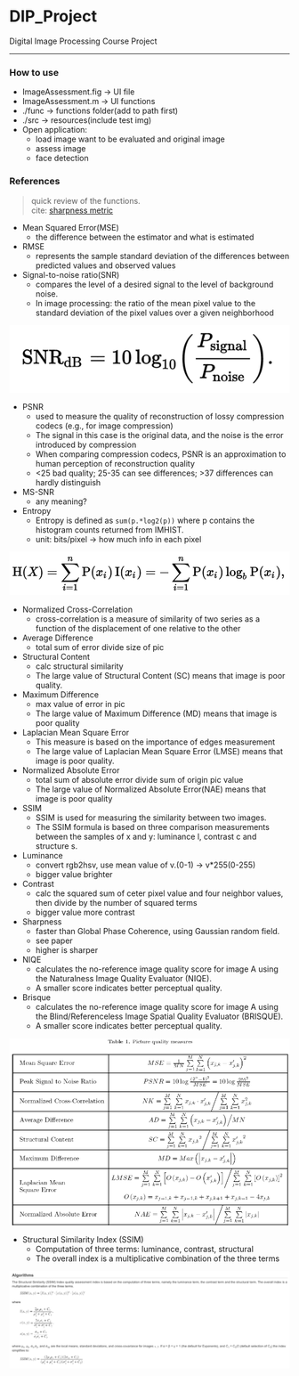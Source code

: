 # DIP_Project
Digital Image Processing Course Project

-----

### How to use
* ImageAssessment.fig -> UI file
* ImageAssessment.m   -> UI functions
* ./func              -> functions folder(add to path first)
* ./src               -> resources(include test img)
* Open application:
    - load image want to be evaluated and original image
    - assess image
    - face detection

### References
> quick review of the functions.  
> cite: [sharpness metric](http://www.mi.parisdescartes.fr/~moisan/papers/2011-33.pdf)

* Mean Squared Error(MSE)
    - the difference between the estimator and what is estimated
* RMSE
    - represents the sample standard deviation of the differences between predicted values and observed values
* Signal-to-noise ratio(SNR)
    - compares the level of a desired signal to the level of background noise.
    - In image processing: the ratio of the mean pixel value to the standard deviation of the pixel values over a given neighborhood

[![SNR](src/SNR.png)](src/SNR.png)

* PSNR
    - used to measure the quality of reconstruction of lossy compression codecs (e.g., for image compression)
    - The signal in this case is the original data, and the noise is the error introduced by compression
    - When comparing compression codecs, PSNR is an approximation to human perception of reconstruction quality
    - <25 bad quality; 25-35 can see differences; >37 differences can hardly distinguish
* MS-SNR
    - any meaning?
* Entropy
    - Entropy is defined as `sum(p.*log2(p))` where p contains the histogram counts returned from IMHIST.
    - unit: bits/pixel  -> how much info in each pixel

[![Entropy](src/Entropy.png)](src/Entropy.png)

* Normalized Cross-Correlation
    - cross-correlation is a measure of similarity of two series as a function of the displacement of one relative to the other
* Average Difference
    - total sum of error divide size of pic
* Structural Content
    - calc structural similarity
    - The large value of Structural Content (SC) means that image is poor quality.
* Maximum Difference
    - max value of error in pic
    - The large value of Maximum Difference (MD)
means that image is poor quality
* Laplacian Mean Square Error
    - This measure is based on the importance of edges measurement
    - The large value of Laplacian Mean Square Error (LMSE) means that image is poor quality. 
* Normalized Absolute Error
    - total sum of absolute error divide sum of origin pic value
    - The large value of Normalized Absolute Error(NAE) means that image is poor quality
* SSIM
    - SSIM is used for measuring the similarity between two images. 
    - The SSIM formula is based on three comparison measurements between the samples of x and y: luminance l, contrast c and structure s.
* Luminance
    - convert rgb2hsv, use mean value of v.(0-1) -> v*255(0-255)
    - bigger value brighter 
* Contrast
    - calc the squared sum of ceter pixel value and four neighbor values, then divide by the number of squared terms
    - bigger value more contrast
* Sharpness
    - faster than Global Phase Coherence, using Gaussian random field. 
    - see paper
    - higher is sharper
* NIQE
    - calculates the no-reference image quality score for image A using the Naturalness Image Quality Evaluator (NIQE).
    - A smaller score indicates better perceptual quality.
* Brisque
    - calculates the no-reference image quality score for image A using the Blind/Referenceless Image Spatial Quality Evaluator (BRISQUE).
    - A smaller score indicates better perceptual quality.

[![Reference](src/Reference.PNG)](src/Reference.PNG)

* Structural Similarity Index (SSIM)
    - Computation of three terms: luminance, contrast, structural
    - The overall index is a multiplicative combination of the three terms

[![SSIM](src/SSIM.png)](src/SSIM.png)

